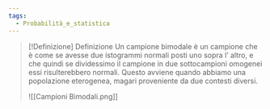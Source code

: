 ```yaml
---
tags:
  - Probabilità_e_statistica
---
```

>[!Definizione]  Definizione
>Un campione bimodale è un campione che è come se avesse due istogrammi normali posti uno sopra l’ altro, e che quindi se dividessimo il campione in due sottocampioni omogenei essi risulterebbero normali.
>Questo avviene quando abbiamo una popolazione eterogenea, magari proveniente da due contesti diversi.
>
>![[Campioni Bimodali.png]]

